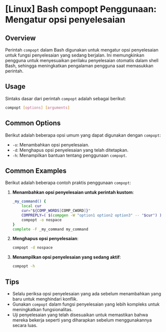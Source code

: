 # [Linux] Bash compopt Penggunaan: Mengatur opsi penyelesaian

## Overview
Perintah `compopt` dalam Bash digunakan untuk mengatur opsi penyelesaian untuk fungsi penyelesaian yang sedang berjalan. Ini memungkinkan pengguna untuk menyesuaikan perilaku penyelesaian otomatis dalam shell Bash, sehingga meningkatkan pengalaman pengguna saat memasukkan perintah.

## Usage
Sintaks dasar dari perintah `compopt` adalah sebagai berikut:

```bash
compopt [options] [arguments]
```

## Common Options
Berikut adalah beberapa opsi umum yang dapat digunakan dengan `compopt`:

- `-o`: Menambahkan opsi penyelesaian.
- `-d`: Menghapus opsi penyelesaian yang telah ditetapkan.
- `-h`: Menampilkan bantuan tentang penggunaan `compopt`.

## Common Examples
Berikut adalah beberapa contoh praktis penggunaan `compopt`:

1. **Menambahkan opsi penyelesaian untuk perintah kustom**:
   ```bash
   _my_command() {
       local cur
       cur="${COMP_WORDS[COMP_CWORD]}"
       COMPREPLY=( $(compgen -W "option1 option2 option3" -- "$cur") )
       compopt -o nospace
   }
   complete -F _my_command my_command
   ```

2. **Menghapus opsi penyelesaian**:
   ```bash
   compopt -d nospace
   ```

3. **Menampilkan opsi penyelesaian yang sedang aktif**:
   ```bash
   compopt -h
   ```

## Tips
- Selalu periksa opsi penyelesaian yang ada sebelum menambahkan yang baru untuk menghindari konflik.
- Gunakan `compopt` dalam fungsi penyelesaian yang lebih kompleks untuk meningkatkan fungsionalitas.
- Uji penyelesaian yang telah disesuaikan untuk memastikan bahwa mereka bekerja seperti yang diharapkan sebelum menggunakannya secara luas.